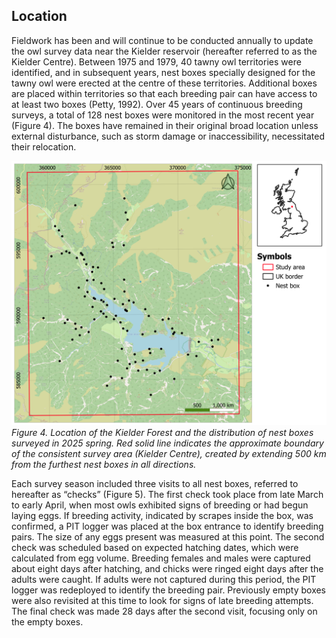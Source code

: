 ## Location
Fieldwork has been and will continue to be conducted annually to update the owl survey data near the Kielder reservoir (hereafter referred to as the Kielder Centre). Between 1975 and 1979, 40 tawny owl territories were identified, and in subsequent years, nest boxes specially designed for the tawny owl were erected at the centre of these territories. Additional boxes are placed within territories so that each breeding pair can have access to at least two boxes (Petty, 1992). Over 45 years of continuous breeding surveys, a total of 128 nest boxes were monitored in the most recent year (Figure 4). The boxes have remained in their original broad location unless external disturbance, such as storm damage or inaccessibility, necessitated their relocation. 

![alt text](https://github.com/syl9005/HomelessOwls/blob/main/Fieldwork/Kielder%20Forest%20Location.png)
_Figure 4. Location of the Kielder Forest and the distribution of nest boxes surveyed in 2025 spring. Red solid line indicates the approximate boundary of the consistent survey area (Kielder Centre), created by extending 500 km from the furthest nest boxes in all directions._

Each survey season included three visits to all nest boxes, referred to hereafter as “checks” (Figure 5). The first check took place from late March to early April, when most owls exhibited signs of breeding or had begun laying eggs. If breeding activity, indicated by scrapes inside the box, was confirmed, a PIT logger was placed at the box entrance to identify breeding pairs. The size of any eggs present was measured at this point. The second check was scheduled based on expected hatching dates, which were calculated from egg volume. Breeding females and males were captured about eight days after hatching, and chicks were ringed eight days after the adults were caught. If adults were not captured during this period, the PIT logger was redeployed to identify the breeding pair. Previously empty boxes were also revisited at this time to look for signs of late breeding attempts. The final check was made 28 days after the second visit, focusing only on the empty boxes. 
